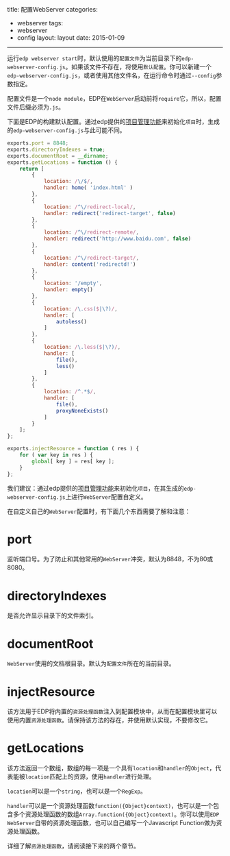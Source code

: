 title: 配置WebServer
categories:
- webserver
tags:
-  webserver
-  config
layout:
    layout
date:
    2015-01-09
---

运行`edp webserver start`时，默认使用的`配置文件`为当前目录下的`edp-webserver-config.js`。如果该文件不存在，将使用`默认配置`。你可以新建一个`edp-webserver-config.js`，或者使用其他文件名，在运行命令时通过`--config`参数指定。

配置文件是一个`node module`，EDP在`WebServer`启动前将`require`它，所以，配置文件后缀必须为`.js`。

下面是EDP的构建默认配置。通过edp提供的[项目管理功能](../../../doc/project-management/init-proj/)来初始化`项目`时，生成的`edp-webserver-config.js`与此可能不同。

```javascript
exports.port = 8848;
exports.directoryIndexes = true;
exports.documentRoot = __dirname;
exports.getLocations = function () {
    return [
        {
            location: /\/$/,
            handler: home( 'index.html' )
        },
        {
            location: /^\/redirect-local/,
            handler: redirect('redirect-target', false)
        },
        {
            location: /^\/redirect-remote/,
            handler: redirect('http://www.baidu.com', false)
        },
        {
            location: /^\/redirect-target/,
            handler: content('redirectd!')
        },
        {
            location: '/empty',
            handler: empty()
        },
        {
            location: /\.css($|\?)/,
            handler: [
                autoless()
            ]
        },
        {
            location: /\.less($|\?)/,
            handler: [
                file(),
                less()
            ]
        },
        {
            location: /^.*$/,
            handler: [
                file(),
                proxyNoneExists()
            ]
        }
    ];
};

exports.injectResource = function ( res ) {
    for ( var key in res ) {
        global[ key ] = res[ key ];
    }
};
```

我们建议：通过edp提供的[项目管理功能](../../../doc/project-management/init-proj/)来初始化`项目`，在其生成的`edp-webserver-config.js`上进行`WebServer`配置自定义。

在自定义自己的`WebServer`配置时，有下面几个东西需要了解和注意：

# port

监听端口号。为了防止和其他常用的`WebServer`冲突，默认为8848，不为80或8080。
# directoryIndexes

是否允许显示目录下的文件索引。

# documentRoot

`WebServer`使用的文档根目录。默认为`配置文件`所在的当前目录。

# injectResource

该方法用于EDP将内置的`资源处理函数`注入到配置模块中，从而在配置模块里可以使用内置`资源处理函数`。请保持该方法的存在，并使用默认实现，不要修改它。

# getLocations

该方法返回一个数组，数组的每一项是一个具有`location`和`handler`的`Object`，代表能被`location`匹配上的资源，使用`handler`进行处理。

`location`可以是一个`string`，也可以是一个`RegExp`。

`handler`可以是一个资源处理函数`function({Object}context)`，也可以是一个包含多个资源处理函数的数组`Array.function({Object}context)`。你可以使用`EDP WebServer`自带的资源处理函数，也可以自己编写一个Javascript Function做为资源处理函数。

详细了解`资源处理函数`，请阅读接下来的两个章节。